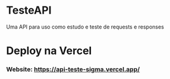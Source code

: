 # TesteAPI
Uma API para uso como estudo e teste de requests e responses

# Deploy na Vercel
### Website: https://api-teste-sigma.vercel.app/


